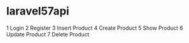 # laravel57api

1 Login 
2 Register
3 Insert Product
4 Create Product
5 Show Product
6 Update Product
7 Delete Product

